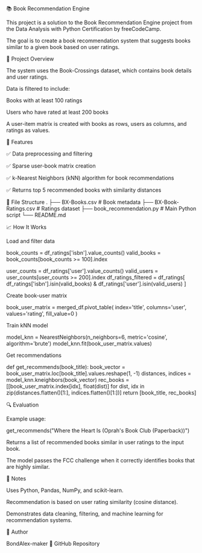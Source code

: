 📚 Book Recommendation Engine

This project is a solution to the Book Recommendation Engine project
 from the Data Analysis with Python Certification by freeCodeCamp.

The goal is to create a book recommendation system that suggests books similar to a given book based on user ratings.

🧠 Project Overview

The system uses the Book-Crossings dataset, which contains book details and user ratings.

Data is filtered to include:

Books with at least 100 ratings

Users who have rated at least 200 books

A user-item matrix is created with books as rows, users as columns, and ratings as values.

🧰 Features

✅ Data preprocessing and filtering

✅ Sparse user-book matrix creation

✅ k-Nearest Neighbors (kNN) algorithm for book recommendations

✅ Returns top 5 recommended books with similarity distances

📂 File Structure
.
├── BX-Books.csv              # Book metadata
├── BX-Book-Ratings.csv       # Ratings dataset
├── book_recommendation.py    # Main Python script
└── README.md

📈 How It Works

Load and filter data

book_counts = df_ratings['isbn'].value_counts()
valid_books = book_counts[book_counts >= 100].index

user_counts = df_ratings['user'].value_counts()
valid_users = user_counts[user_counts >= 200].index
df_ratings_filtered = df_ratings[
    df_ratings['isbn'].isin(valid_books) &
    df_ratings['user'].isin(valid_users)
]


Create book-user matrix

book_user_matrix = merged_df.pivot_table(
    index='title',
    columns='user',
    values='rating',
    fill_value=0
)


Train kNN model

model_knn = NearestNeighbors(n_neighbors=6, metric='cosine', algorithm='brute')
model_knn.fit(book_user_matrix.values)


Get recommendations

def get_recommends(book_title):
    book_vector = book_user_matrix.loc[book_title].values.reshape(1, -1)
    distances, indices = model_knn.kneighbors(book_vector)
    rec_books = [[book_user_matrix.index[idx], float(dist)] for dist, idx in zip(distances.flatten()[1:], indices.flatten()[1:])]
    return [book_title, rec_books]

🔍 Evaluation

Example usage:

get_recommends("Where the Heart Is (Oprah's Book Club (Paperback))")


Returns a list of recommended books similar in user ratings to the input book.

The model passes the FCC challenge when it correctly identifies books that are highly similar.

📝 Notes

Uses Python, Pandas, NumPy, and scikit-learn.

Recommendation is based on user rating similarity (cosine distance).

Demonstrates data cleaning, filtering, and machine learning for recommendation systems.

👤 Author

BondAlex-maker
🔗 GitHub Repository
